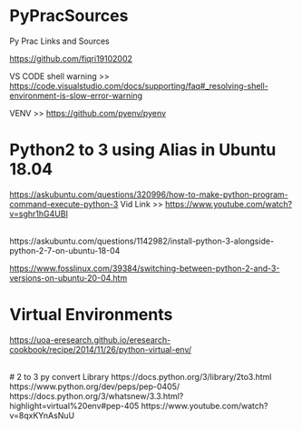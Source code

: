 # PyPracSources
Py Prac Links and Sources

https://github.com/fiqri19102002

VS CODE shell warning >> https://code.visualstudio.com/docs/supporting/faq#_resolving-shell-environment-is-slow-error-warning

VENV >> https://github.com/pyenv/pyenv

# Python2 to 3 using Alias in Ubuntu 18.04 
https://askubuntu.com/questions/320996/how-to-make-python-program-command-execute-python-3
Vid Link >> https://www.youtube.com/watch?v=sghr1hG4UBI

<br>
https://askubuntu.com/questions/1142982/install-python-3-alongside-python-2-7-on-ubuntu-18-04

https://www.fosslinux.com/39384/switching-between-python-2-and-3-versions-on-ubuntu-20-04.htm

# Virtual Environments
https://uoa-eresearch.github.io/eresearch-cookbook/recipe/2014/11/26/python-virtual-env/


<br>
# 2 to 3 py convert Library
https://docs.python.org/3/library/2to3.html
https://www.python.org/dev/peps/pep-0405/
https://docs.python.org/3/whatsnew/3.3.html?highlight=virtual%20env#pep-405
https://www.youtube.com/watch?v=8qxKYnAsNuU
